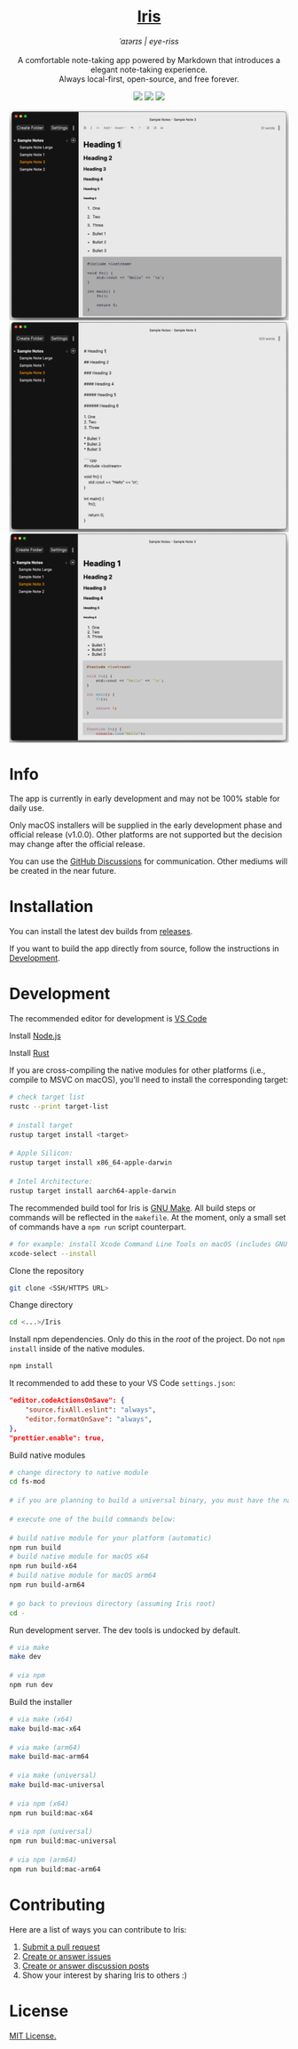 <h1 align="center" style="border-bottom: none">
<br>
<a href="https://irisnotes.vercel.app">Iris</a>
<br>
</h1>

<p align="center">
    <em>ˈaɪərɪs | eye-riss</em>
<br>
<br>
    A comfortable note-taking app powered by Markdown that introduces a elegant note-taking experience.
<br>
    Always local-first, open-source, and free forever.
</p>

<p align="center">
    <img src="https://img.shields.io/github/downloads/alexwkleung/Iris/total"></img>
    <img src="https://img.shields.io/github/package-json/v/alexwkleung/Iris/main"></img>
    <img src="https://img.shields.io/github/license/alexwkleung/Iris"></img>
</p>

<img align="center" src="./screenshots/v0.2.0-dev-4.3-1.png"></img>
<img align="center" src="./screenshots/v0.2.0-dev-4.3-2.png"></img>
<img align="center" src="./screenshots/v0.2.0-dev-4.3-3.png"></img>

# Info

The app is currently in early development and may not be 100% stable for daily use.

Only macOS installers will be supplied in the early development phase and official release (v1.0.0). Other platforms are not supported but the decision may change after the official release.

You can use the [GitHub Discussions](https://github.com/alexwkleung/Iris/discussions) for communication. Other mediums will be created in the near future.

# Installation

You can install the latest dev builds from [releases](https://github.com/alexwkleung/Iris/releases).

If you want to build the app directly from source, follow the instructions in [Development](#development).
 
# Development 

The recommended editor for development is [VS Code](https://code.visualstudio.com/)

Install [Node.js](https://nodejs.org/en/download)

Install [Rust](https://www.rust-lang.org/tools/install)

If you are cross-compiling the native modules for other platforms (i.e., compile to MSVC on macOS), you'll need to install the corresponding target:

```bash
# check target list
rustc --print target-list

# install target
rustup target install <target>

# Apple Silicon:
rustup target install x86_64-apple-darwin

# Intel Architecture:
rustup target install aarch64-apple-darwin
```

The recommended build tool for Iris is [GNU Make](https://www.gnu.org/software/make/). All build steps or commands will be reflected in the `makefile`. At the moment, only a small set of commands have a `npm run` script counterpart.

```bash
# for example: install Xcode Command Line Tools on macOS (includes GNU Make)
xcode-select --install 
```

Clone the repository

```bash 
git clone <SSH/HTTPS URL>
```

Change directory 

```bash
cd <...>/Iris
```

Install npm dependencies. Only do this in the *root* of the project. Do not `npm install` inside of the native modules.

```bash
npm install 
```

It recommended to add these to your VS Code `settings.json`:

```json
"editor.codeActionsOnSave": {
    "source.fixAll.eslint": "always",
    "editor.formatOnSave": "always",
},
"prettier.enable": true,
```

Build native modules

```bash
# change directory to native module
cd fs-mod

# if you are planning to build a universal binary, you must have the native module for both x64 and arm64

# execute one of the build commands below:

# build native module for your platform (automatic)
npm run build
# build native module for macOS x64
npm run build-x64
# build native module for macOS arm64
npm run build-arm64

# go back to previous directory (assuming Iris root)
cd -
```

Run development server. The dev tools is undocked by default.

```bash
# via make 
make dev

# via npm
npm run dev
```

Build the installer 

```bash
# via make (x64)
make build-mac-x64

# via make (arm64)
make build-mac-arm64

# via make (universal)
make build-mac-universal

# via npm (x64)
npm run build:mac-x64

# via npm (universal)
npm run build:mac-universal

# via npm (arm64)
npm run build:mac-arm64
```

# Contributing 

Here are a list of ways you can contribute to Iris:

1. [Submit a pull request](https://github.com/alexwkleung/Iris/pulls)
2. [Create or answer issues](https://github.com/alexwkleung/Iris/issues)
3. [Create or answer discussion posts](https://github.com/alexwkleung/Iris/discussions)
4. Show your interest by sharing Iris to others :)

# License 

[MIT License.](https://github.com/alexwkleung/Iris/blob/main/LICENSE)